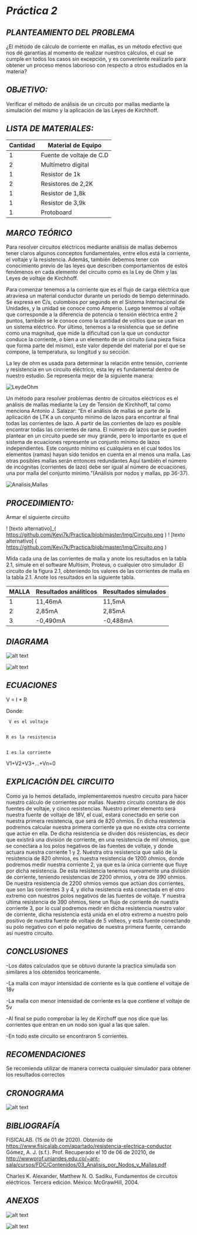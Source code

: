 # *Práctica 2*


## *PLANTEAMIENTO DEL PROBLEMA*

¿El método de cálculo de corriente en mallas, es un método efectivo que nos dé garantías al momento de realizar nuestros cálculos, el cual se cumple en todos los casos sin excepción, y es conveniente realizarlo para obtener un proceso menos laborioso con respecto a otros estudiados en la materia?

## *OBJETIVO:*

Verificar el método de análisis de un circuito por mallas mediante la simulación del mismo y la aplicación de las Leyes de Kirchhoff.

## *LISTA DE MATERIALES:*

| Cantidad | Material de Equipo |
| ------------- | ------------- |
| 1  | Fuente de voltaje de C.D |
| 2  | Multímetro digital  |
|  1 | Resistor de 1k  |
|  2 | Resistores de 2,2K  |
| 1 | Resistor de 1,8k  |
| 1  | Resistor de 3,9k  |
| 1  | Protoboard          |

## *MARCO TEÓRICO*


Para resolver circuitos eléctricos mediante análisis de mallas debemos tener claros algunos conceptos fundamentales, entre ellos está la corriente, el voltaje y la resistencia. Además, también debemos tener con conocimiento previo de las leyes que describen comportamientos de estos fenómenos en cada elemento del circuito como es la Ley de Ohm y las Leyes de voltaje de Kirchhoff. 


Para comenzar tenemos a la corriente que es el flujo de carga eléctrica que atraviesa un material conductor durante un periodo de tiempo determinado. Se expresa en C/s, culombios por segundo en el Sistema Internacional de Unidades, y la unidad se conoce como Amperio. Luego tenemos al voltaje que corresponde a la diferencia de potencia o tensión eléctrica entre 2 puntos, también se le conoce como la cantidad de voltios que se usan en un sistema eléctrico. Por último, tenemos a la resistencia que se define como una magnitud, que mide la dificultad con la que un conductor conduce la corriente, o bien a un elemento de un circuito (una pieza física que forma parte del mismo), este valor depende del material por el que se compone, la temperatura, su longitud y su sección.


La ley de ohm es usada para determinar la relación entre tensión, corriente y resistencia en un circuito eléctrico, esta ley es fundamental dentro de nuestro estudio. Se representa mejor de la siguiente manera:


![LeydeOhm]( https://github.com/Kevi7k/Practica/blob/master/Img/ley-de-ohm.png)


Un método para resolver problemas dentro de circuitos eléctricos es el análisis de mallas mediante la Ley de Tensión de Kirchhoff, tal como menciona Antonio J. Salazar: “En el análisis de mallas se parte de la aplicación de LTK a un conjunto mínimo de lazos para encontrar al final todas las corrientes de lazo. A partir de las corrientes de lazo es posible encontrar todas las corrientes de rama. El número de lazos que se pueden plantear en un circuito puede ser muy grande, pero lo importante es que el sistema de ecuaciones represente un conjunto mínimo de lazos independientes. Este conjunto mínimo es cualquiera en el cual todos los elementos (ramas) hayan sido tenidos en cuenta en al menos una malla. Las otras posibles mallas serán entonces redundantes Aquí también el número de incógnitas (corrientes de lazo) debe ser igual al número de ecuaciones, una por malla del conjunto mínimo.”(Análisis por nodos y mallas, pp 36-37).


![Analisis,Mallas]( https://github.com/Kevi7k/Practica/blob/master/Img/Ley-Voltaje-Kirchoff.png)



## *PROCEDIMIENTO:*

Armar el siguiente circuito

! [texto alternativo]_( https://github.com/Kevi7k/Practica/blob/master/Img/Circuito.png )
! [texto alternativo] ( https://github.com/Kevi7k/Practica/blob/master/Img/Circuito.png )


Mida cada una de las corrientes de malla y anote los resultados en la tabla 2.1, simule en el software Multisim, Proteus, o cualquier otro simulador .El circuito de la figura 2.1, obteniendo los valores de las corrientes de malla en la tabla 2.1. Anote los resultados en la siguiente tabla.

| MALLA | Resultados análiticos |Resultados simulados |
|----|--------|-------------|
|    1 |   11,46mA | 11,5mA |
|   2  |   2,85mA | 2,85mA |
|   3   |   -0,490mA | -0,488mA |

## *DIAGRAMA*

![alt text](https://github.com/Kevi7k/Practica/blob/master/Img/Diagrama.png)

![alt text](https://github.com/Kevi7k/Practica/blob/master/Img/TinkerCad.png)

## *ECUACIONES*


V = I * R 


Donde: 

	 V es el voltaje


	R es la resistencia
	
	
	I es la corriente
	
	
V1+V2+V3+…+Vn=0


## *EXPLICACIÓN DEL CIRCUITO*

Como ya lo hemos detallado, implementaremos nuestro circuito para hacer nuestro cálculo de corrientes por mallas. Nuestro circuito constara de dos fuentes de voltaje, y cinco resistencias.
Nuestro primer elemento será nuestra fuente de voltaje de 18V, el cual, estará conectado en serie con nuestra primera resistencia, que será de 820 ohmios. En dicha resistencia podremos calcular nuestra primera corriente ya que no existe otra corriente que actúe en ella. De dicha resistencia se dividen dos resistencias, es decir que existirá una división de corriente, en una resistencia de mil ohmios, que se conectara a los polos negativos de las fuentes de voltaje, y donde actuara nuestra corriente 1 y 2. Nuestra otra resistencia que salió de la resistencia de 820 ohmios, es nuestra resistencia de 1200 ohmios, donde podremos medir nuestra corriente 2, ya que es la única corriente que fluye por dicha resistencia. De esta resistencia tenemos nuevamente una división de corriente, teniendo resistencias de 2200 ohmios, y otra de 390 ohmios. De nuestra resistencia de 2200 ohmios vemos que actúan dos corrientes, que son las corrientes 3 y 4, y dicha resistencia está conectada en el otro extremo con nuestros polos negativos de las fuentes de voltaje. Y nuestra última resistencia de 390 ohmios, tiene un flujo de corriente de nuestra corriente 3, por lo cual podremos medir en dicha resistencia nuestro valor de corriente, dicha resistencia está unida en el otro extremo a nuestro polo positivo de nuestra fuente de voltaje de 5 volteos, y esta fuente conectando su polo negativo con el polo negativo de nuestra primera fuente, cerrando así nuestro circuito.


## *CONCLUSIONES*

-Los datos calculados que se obtuvo durante la practica simulada son similares a los obtenidos teoricamente.


-La malla con mayor intensidad de corriente es la que contiene el voltaje de 18v


-La malla con menor intensidad de corriente es la que contiene el voltaje de 5v


-Al final se pudo comprobar la ley de Kirchoff que nos dice que las corrientes que entran en un nodo son igual a las que salen.


-En todo este circuito se encontraron 5 corrientes. 


## *RECOMENDACIONES*

Se recomienda utilizar de manera correcta cualquier simulador para obtener los resultados correctos


## *CRONOGRAMA*

![alt text](https://github.com/Kevi7k/Practica/blob/master/Cronograma/Cronograma.jpeg)

## *BIBLIOGRAFÍA*

FISICALAB. (15 de 01 de 2020). Obtenido de https://www.fisicalab.com/apartado/resistencia-electrica-conductor
Gómez, A. J. (s.f.). Prof. Recuperado el 10 de 06 de 20210, de http://wwwprof.uniandes.edu.co/~ant-sala/cursos/FDC/Contenidos/03_Analisis_por_Nodos_y_Mallas.pdf


Charles K. Alexander, Matthew N. O. Sadiku, Fundamentos de circuitos eléctricos. Tercera edición. México: McGrawHill, 2004.

## *ANEXOS*
![alt text](https://github.com/Kevi7k/Practica/blob/master/Img/Mallas.jpeg)

![alt text](https://github.com/Kevi7k/Practica/blob/master/Img/Corrientes.png)

